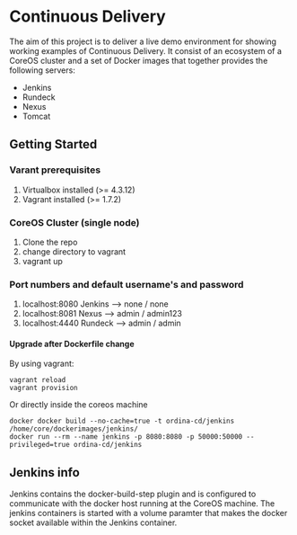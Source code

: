 # Continuous Delivery

The aim of this project is to deliver a live demo environment for showing working examples of Continuous Delivery.
It consist of an ecosystem of a CoreOS cluster and a set of Docker images that together provides the following servers:
- Jenkins
- Rundeck
- Nexus
- Tomcat

## Getting Started

### Varant prerequisites
1. Virtualbox installed (>= 4.3.12)
1. Vagrant installed (>= 1.7.2)
 
### CoreOS Cluster (single node)
1. Clone the repo
1. change directory to vagrant
1. vagrant up

### Port numbers and default username's and password
1. localhost:8080 Jenkins -->  none / none
1. localhost:8081 Nexus --> admin / admin123
1. localhost:4440 Rundeck --> admin / admin

#### Upgrade after Dockerfile change
By using vagrant:
```
vagrant reload
vagrant provision
```
Or directly inside the coreos machine
```
docker docker build --no-cache=true -t ordina-cd/jenkins /home/core/dockerimages/jenkins/
docker run --rm --name jenkins -p 8080:8080 -p 50000:50000 --privileged=true ordina-cd/jenkins
```


## Jenkins info
Jenkins contains the docker-build-step plugin and is configured to communicate with the docker host running at the CoreOS machine. The jenkins containers is started with a volume paramter that makes the docker socket available within the Jenkins container.

